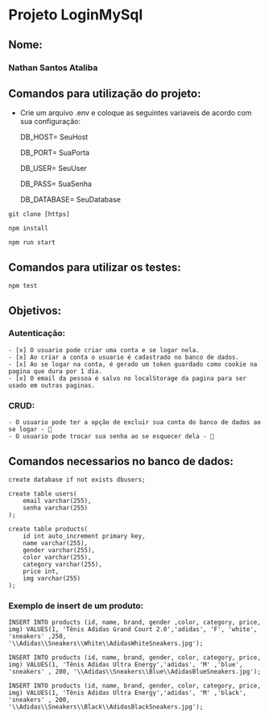 # Projeto LoginMySql

## Nome:

### Nathan Santos Ataliba

## Comandos para utilização do projeto:
 - Crie um arquivo .env e coloque as seguintes variaveis de acordo com sua configuração:
 
    DB_HOST= SeuHost

    DB_PORT= SuaPorta

    DB_USER= SeuUser

    DB_PASS= SuaSenha
    
    DB_DATABASE= SeuDatabase

````git clone [https]````

````npm install````

````npm run start````

## Comandos para utilizar os testes:
````npm test````

## Objetivos:
### Autenticação:
    - [x] O usuario pode criar uma conta e se logar nela. 
    - [x] Ao criar a conta o usuario é cadastrado no banco de dados. 
    - [x] Ao se logar na conta, é gerado um token guardado como cookie na pagina que dura por 1 dia. 
    - [x] O email da pessoa é salvo no localStorage da pagina para ser usado em outras paginas. 
### CRUD:
    - O usuario pode ter a opção de excluir sua conta do banco de dados ao se logar - 🚧
    - O usuario pode trocar sua senha ao se esquecer dela - 🚧

## Comandos necessarios no banco de dados:
    create database if not exists dbusers;
    
    create table users(
        email varchar(255),
        senha varchar(255)
    );

    create table products(
        id int auto_increment primary key,
        name varchar(255),
        gender varchar(255),
        color varchar(255),
        category varchar(255),
	    price int, 
        img varchar(255)
    );

### Exemplo de insert de um produto:
    INSERT INTO products (id, name, brand, gender ,color, category, price, img) VALUES(1, 'Tênis Adidas Grand Court 2.0','adidas', 'F', 'white', 'sneakers' ,250, '\\Adidas\\Sneakers\\White\\AdidasWhiteSneakers.jpg');

    INSERT INTO products (id, name, brand, gender, color, category, price, img) VALUES(1, 'Tênis Adidas Ultra Energy','adidas', 'M' ,'blue', 'sneakers' , 200, '\\Adidas\\Sneakers\\Blue\\AdidasBlueSneakers.jpg');

    INSERT INTO products (id, name, brand, gender, color, category, price, img) VALUES(1, 'Tênis Adidas Ultra Energy','adidas', 'M' ,'black', 'sneakers' , 200, '\\Adidas\\Sneakers\\Black\\AdidasBlackSneakers.jpg');


    
    



